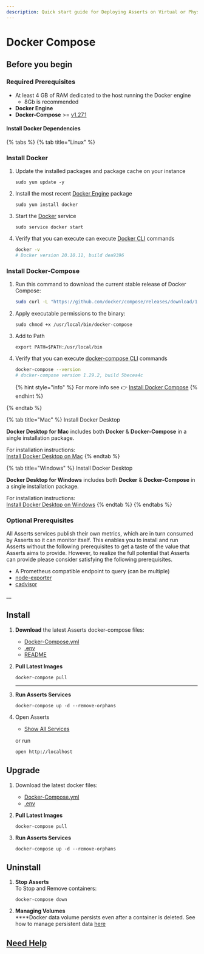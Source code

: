 ```yaml
---
description: Quick start guide for Deploying Asserts on Virtual or Physical Machine
---
```


# Docker Compose

## **Before you begin**

### **Required P**rerequisites

* At least 4 GB of RAM dedicated to the host running the Docker engine&#x20;
  * 8Gb is recommended
* **Docker Engine**
* **Docker-Compose** >= [v1.27.1](https://docs.docker.com/compose/release-notes/#1271)&#x20;

#### **Install Docker Dependencies**

{% tabs %}
{% tab title="Linux" %}
### **Install Docker**

1.  Update the installed packages and package cache on your instance

    ```
    sudo yum update -y
    ```
2.  Install the most recent [Docker Engine](https://docs.docker.com/engine/) package

    ```
    sudo yum install docker
    ```
3.  Start the [Docker](https://docs.docker.com/get-started/overview/) service

    ```
    sudo service docker start
    ```
4.  Verify that you can execute can execute [Docker CLI](https://docs.docker.com/engine/reference/commandline/cli/) commands

    ```bash
    docker -v
    # Docker version 20.10.11, build dea9396
    ```



### Install Docker-Compose

1.  Run this command to download the current stable release of Docker Compose:

    ```bash
    sudo curl -L "https://github.com/docker/compose/releases/download/1.29.2/docker-compose-$(uname -s)-$(uname -m)" -o /usr/local/bin/docker-compose
    ```


2.  Apply executable permissions to the binary:

    ```
    sudo chmod +x /usr/local/bin/docker-compose
    ```


3.  Add to Path

    ```
    export PATH=$PATH:/usr/local/bin
    ```


4.  Verify that you can execute [docker-compose CLI](https://docs.docker.com/compose/reference/) commands

    ```bash
    docker-compose --version
    # docker-compose version 1.29.2, build 5becea4c
    ```





    {% hint style="info" %}
    For more info see 👉 [Install Docker Compose](https://docs.docker.com/compose/install/)
    {% endhint %}


{% endtab %}

{% tab title="Mac" %}
Install Docker Desktop

**Docker Desktop for Mac** includes both **Docker** & **Docker-Compose** in a single installation package.&#x20;



For installation instructions:\
[Install Docker Desktop on Mac](https://docs.docker.com/desktop/mac/install/)
{% endtab %}

{% tab title="Windows" %}
Install Docker Desktop

**Docker Desktop for Windows** includes both **Docker** & **Docker-Compose** in a single installation package.&#x20;



For installation instructions:\
[Install Docker Desktop on Windows](https://docs.docker.com/desktop/windows/install/)
{% endtab %}
{% endtabs %}



### **Optional P**rerequisites

All Asserts services publish their own metrics, which are in turn consumed by Asserts so it can monitor itself. This enables you to install and run Asserts without the following prerequisites to get a taste of the value that Asserts aims to provide. However, to realize the full potential that Asserts can provide please consider satisfying the following prerequisites.

* A Prometheus compatible endpoint to query (can be multiple)
* [node-exporter](https://github.com/prometheus/node\_exporter)
* [cadvisor](https://github.com/google/cadvisor)

__

## **Install**

1. **Download** the latest Asserts docker-compose files:
   * [Docker-Compose.yml](https://s3.us-west-2.amazonaws.com/cfn.asserts.ai/self-hosted-release/docker-compose.yml)
   * [.env](https://s3.us-west-2.amazonaws.com/cfn.asserts.ai/self-hosted-release/.env)
   * [README](https://github.com/asserts/downloads/blob/main/self-hosted-release/README.md)
2.  **Pull Latest Images**

    ```
    docker-compose pull
    ```

    ****
3.  **Run Asserts Services**

    ```
    docker-compose up -d --remove-orphans
    ```


4.  Open Asserts

    * [Show All Services](http://localhost/entities?id=5051684514890205462\&score=1\&definitionId=15\&boundDescription=Show%20all%20Services\&description=Show%20all%20entity%20type\&bindings%5BentityType%5D=Service\&bindings%5Bupdated%5D=1637190133778\&start=now-15m\&end=now)

    or run

    ```
    open http://localhost
    ```



## Upgrade

1. Download the latest docker files:
   * [Docker-Compose.yml](https://s3.us-west-2.amazonaws.com/cfn.asserts.ai/self-hosted-release/docker-compose.yml)
   * [.env](https://s3.us-west-2.amazonaws.com/cfn.asserts.ai/self-hosted-release/.env)
2.  **Pull Latest Images**

    ```
    docker-compose pull
    ```
3.  **Run Asserts Services**

    ```
    docker-compose up -d --remove-orphans
    ```



## Uninstall

1.  **Stop Asserts**\
    To Stop and Remove containers:

    ```
    docker-compose down
    ```


2. **Managing Volumes**\
   ****Docker data volume persists even after a container is deleted. See how to manage persistent data [here](https://docs.docker.com/storage/volumes/)



## [Need Help](../#before-you-begin)

